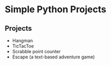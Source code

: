 # Simple Python Projects

## Projects
- Hangman
- TicTacToe
- Scrabble point counter
- Escape (a text-based adventure game)
